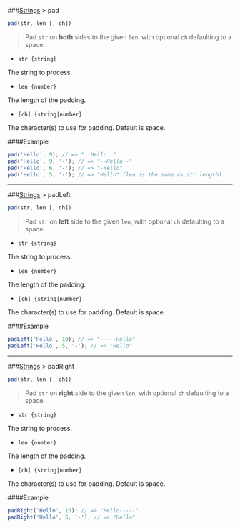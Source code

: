 ###[Strings](../) > pad

```js
pad(str, len [, ch])
```

> Pad <code>str</code> on **both** sides to the given <code>len</code>, with optional <code>ch</code> defaulting to a space.

- <code>str {string}</code>

The string to process.

- <code>len {number}</code>

The length of the padding.

- <code>[ch] {string|number}</code>

The character(s) to use for padding. Default is space.

####Example
```js
pad('Hello', 9); // => "  Hello  "
pad('Hello', 9, '-'); // => "--Hello--"
pad('Hello', 6, '-'); // => "-Hello"
pad('Hello', 5, '-'); // => "Hello" (len is the same as str.length)
```

---

###[Strings](../) > padLeft

```js
pad(str, len [, ch])
```

> Pad <code>str</code> on **left** side to the given <code>len</code>, with optional <code>ch</code> defaulting to a space.

- <code>str {string}</code>

The string to process.

- <code>len {number}</code>

The length of the padding.

- <code>[ch] {string|number}</code>

The character(s) to use for padding. Default is space.

####Example
```js
padLeft('Hello', 10); // => "-----Hello"
padLeft('Hello', 5, '-'); // => "Hello"
```

---

###[Strings](../) > padRight

```js
pad(str, len [, ch])
```

> Pad <code>str</code> on **right** side to the given <code>len</code>, with optional <code>ch</code> defaulting to a space.

- <code>str {string}</code>

The string to process.

- <code>len {number}</code>

The length of the padding.

- <code>[ch] {string|number}</code>

The character(s) to use for padding. Default is space.

####Example
```js
padRight('Hello', 10); // => "Hello-----"
padRight('Hello', 5, '-'); // => "Hello"
```